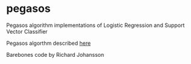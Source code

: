 # pegasos
Pegasos algorithm implementations of Logistic Regression and Support Vector Classifier

Pegasos algorthm described [here](https://www.cs.huji.ac.il/~shais/papers/ShalevSiSrCo10.pdf)

Barebones code by Richard Johansson
